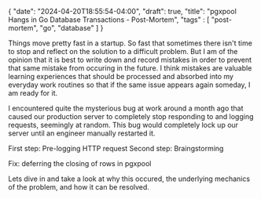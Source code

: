 {
   "date": "2024-04-20T18:55:54-04:00",
   "draft": true,
   "title": "pgxpool Hangs in Go Database Transactions - Post-Mortem",
   "tags" : [
      "post-mortem",
      "go",
      "database"
   ]
}

Things move pretty fast in a startup. So fast that sometimes there isn't time to stop and reflect on the solution to a difficult problem. But I am of the opinion that it is best to write down and record mistakes in order to prevent that same mistake from occuring in the future. I think mistakes are valuable learning experiences that should be processed and absorbed into my everyday work routines so that if the same issue appears again someday, I am ready for it.

I encountered quite the mysterious bug at work around a month ago that caused our production server to completely stop responding to and logging requests, seemingly at random. This bug would completely lock up our server until an engineer manually restarted it.

First step: Pre-logging HTTP request
Second step: Braingstorming

Fix: deferring the closing of rows in pgxpool 

Lets dive in and take a look at why this occured, the underlying mechanics of the problem, and how it can be resolved.